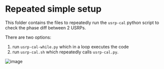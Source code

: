 # Repeated simple setup

This folder contains the files to repeatedly run the `usrp-cal` python script to check the phase diff between 2 USRPs.

There are two options:
1. run `usrp-cal-while.py` which in a loop executes the code
2. run `usrp-cal.sh` which repeatedly calls `usrp-cal.py`.


![image](https://github.com/techtile-by-dramco/experiments/assets/8626571/7ebfb2bf-89e2-4532-8864-b87ea08126e1)
